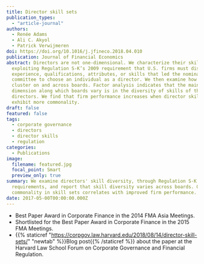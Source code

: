 ```yaml
---
title: Director skill sets
publication_types:
  - "article-journal"
authors:
  - Renée Adams
  - Ali C. Akyol
  - Patrick Verwijmeren
doi: https://doi.org/10.1016/j.jfineco.2018.04.010
publication: Journal of Financial Economics
abstract: Directors are not one-dimensional. We characterize their skill sets by
  exploiting Regulation S-K’s 2009 requirement that U.S. firms must disclose the
  experience, qualifications, attributes, or skills that led the nominating
  committee to choose an individual as a director. We then examine how skills
  cluster on and across boards. Factor analysis indicates that the main
  dimension along which boards vary is in the diversity of skills of their
  directors. We find that firm performance increases when director skill sets
  exhibit more commonality.
draft: false
featured: false
tags:
  - corporate governance
  - directors
  - director skills
  - regulation
categories:
  - Publications
image:
  filename: featured.jpg
  focal_point: Smart
  preview_only: true
summary: We examine directors' skill diversity, through Regulation S-K's
  requirements, and report that skill diversity varies across boards. Greater
  commonality in skill sets correlates with improved firm performance.
date: 2017-05-00T00:00:00.000Z
---
```

- Best Paper Award in Corporate Finance in the 2014 FMA Asia Meetings.
- Shortlisted for the Best Paper Award in Corporate Finance in the 2015 FMA Meetings.
- {{% staticref "https://corpgov.law.harvard.edu/2018/08/14/director-skill-sets/" "newtab"  %}}Blog post{{% /staticref %}} about the paper at the Harvard Law School Forum on Corporate Governance and Financial Regulation.

